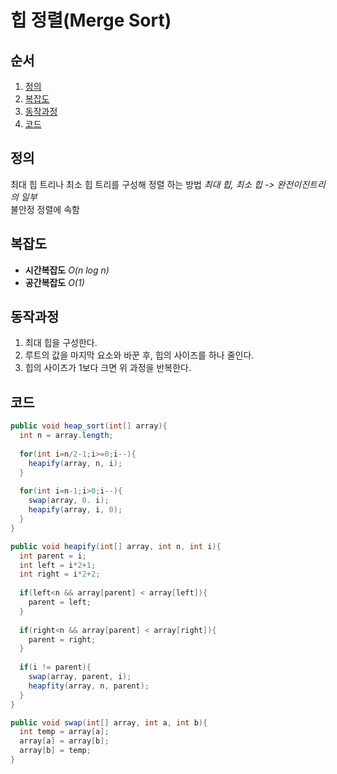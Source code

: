 # 힙 정렬(Merge Sort)

## 순서
1. [정의](#정의)
2. [복잡도](#복잡도)
3. [동작과정](#동작과정)
4. [코드](#코드)

## 정의
  최대 힙 트리나 최소 힙 트리를 구성해 정렬 하는 방법 *최대 힙, 최소 힙 -> 완전이진트리의 일부*
  <br>
  불안정 정렬에 속함
  
## 복잡도
  - **시간복잡도** *O(n log n)* 
  - **공간복잡도** *O(1)*

## 동작과정
  1. 최대 힙을 구성한다.
  2. 루트의 값을 마지막 요소와 바꾼 후, 힙의 사이즈를 하나 줄인다.
  3. 힙의 사이즈가 1보다 크면 위 과정을 반복한다.

  
## 코드
  ```java
  public void heap_sort(int[] array){
    int n = array.length;
    
    for(int i=n/2-1;i>=0;i--){
      heapify(array, n, i);
    }
    
    for(int i=n-1;i>0;i--){
      swap(array, 0. i);
      heapify(array, i, 0);
    }
  }
  
  public void heapify(int[] array, int n, int i){
    int parent = i;
    int left = i*2+1;
    int right = i*2+2;
    
    if(left<n && array[parent] < array[left]){
      parent = left;
    }
    
    if(right<n && array[parent] < array[right]){
      parent = right;
    }
    
    if(i != parent){
      swap(array, parent, i);
      heapfity(array, n, parent);
    }
  }
  
  public void swap(int[] array, int a, int b){
    int temp = array[a];
    array[a] = array[b];
    array[b] = temp;
  }
  ```
